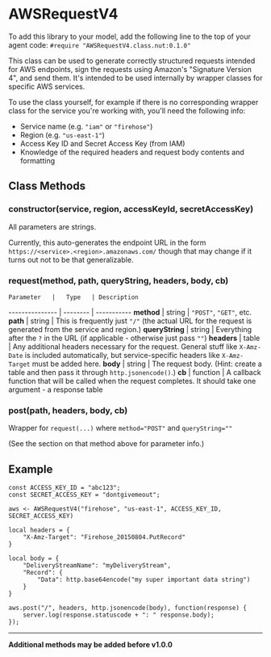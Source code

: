 # AWSRequestV4

To add this library to your model, add the following line to the top of your agent code:
`#require "AWSRequestV4.class.nut:0.1.0"`

This class can be used to generate correctly structured requests intended for AWS endpoints,
sign the requests using Amazon's "Signature Version 4", and send them. It's intended to be used
internally by wrapper classes for specific AWS services.

To use the class yourself, for example if there is no corresponding wrapper class for the service
you're working with, you'll need the following info:

* Service name (e.g. `"iam"` or `"firehose"`)
* Region (e.g. `"us-east-1"`)
* Access Key ID and Secret Access Key (from IAM)
* Knowledge of the required headers and request body contents and formatting

## Class Methods

### constructor(service, region, accessKeyId, secretAccessKey)

All parameters are strings.

Currently, this auto-generates the endpoint URL in the form
`https://<service>.<region>.amazonaws.com/`
though that may change if it turns out not to be that generalizable.

### request(method, path, queryString, headers, body, cb)

    Parameter   |   Type   | Description
--------------- | -------- | -----------
**method**      | string   | `"POST"`, `"GET"`, etc.
**path**        | string   | This is frequently just `"/"` (the actual URL for the request is generated from the service and region.)
**queryString** | string   | Everything after the `?` in the URL (if applicable - otherwise just pass `""`)
**headers**     | table    | Any additional headers necessary for the request. General stuff like `X-Amz-Date` is included automatically, but service-specific headers like `X-Amz-Target` must be added here.
**body**        | string   | The request body. (Hint: create a table and then pass it through `http.jsonencode()`.)
**cb**          | function | A callback function that will be called when the request completes. It should take one argument - a response table

### post(path, headers, body, cb)

Wrapper for `request(...)` where `method="POST"` and `queryString=""`

(See the section on that method above for parameter info.)

## Example


```squirrel
const ACCESS_KEY_ID = "abc123";
const SECRET_ACCESS_KEY = "dontgivemeout";

aws <- AWSRequestV4("firehose", "us-east-1", ACCESS_KEY_ID, SECRET_ACCESS_KEY)

local headers = {
    "X-Amz-Target": "Firehose_20150804.PutRecord"
}

local body = {
    "DeliveryStreamName": "myDeliveryStream",
    "Record": {
        "Data": http.base64encode("my super important data string")
    }
}

aws.post("/", headers, http.jsonencode(body), function(response) {
    server.log(response.statuscode + ": " response.body);
});
```

--------------------------------------------------
**Additional methods may be added before v1.0.0**